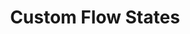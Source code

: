 ---
slug: custom-flow-states
version: v1.296.0
title: Custom Flow States
tags: ['Flow Editor']
image: ./custom_flow_states.png
description: You can set and retrieve a value given a key from any step of flow and it will be available from within the flow globally.
features:
  [
    'Set custom flow states from any step.',
    'Retrieve custom flow states from any step.',
    'Supported in TypeScript and Python.'
  ]
docs: /docs/core_concepts/resources_and_types#custom-flow-states
---